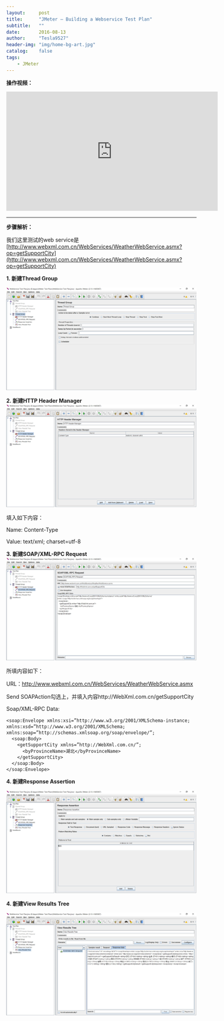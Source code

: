 ```yaml
---
layout:     post
title:      "JMeter – Building a Webservice Test Plan"
subtitle:   ""
date:       2016-08-13
author:     "Tesla9527"
header-img: "img/home-bg-art.jpg"
catalog:    false
tags:
    - JMeter
---
```


**操作视频：**

<iframe width="560" height="315" src="https://www.youtube.com/embed/OXz4svezH08" frameborder="0" allowfullscreen></iframe>

---

**步骤解析：**

我们这里测试的web service是[http://www.webxml.com.cn/WebServices/WeatherWebService.asmx?op=getSupportCity](http://www.webxml.com.cn/WebServices/WeatherWebService.asmx?op=getSupportCity)

**1. 新建Thread Group**

![img](/img/in-post/JMeter12.jpg)

**2. 新建HTTP Header Manager**
![img](/img/in-post/JMeter13.jpg)

填入如下内容：   

Name:  Content-Type

Value: text/xml; charset=utf-8

**3. 新建SOAP/XML-RPC Request**
![img](/img/in-post/JMeter14.jpg)

所填内容如下：

URL：http://www.webxml.com.cn/WebServices/WeatherWebService.asmx

Send SOAPAction勾选上，并填入内容http://WebXml.com.cn/getSupportCity

Soap/XML-RPC Data:

```
<soap:Envelope xmlns:xsi=”http://www.w3.org/2001/XMLSchema-instance; xmlns:xsd=”http://www.w3.org/2001/XMLSchema; xmlns:soap=”http://schemas.xmlsoap.org/soap/envelope/”;
  <soap:Body>
    <getSupportCity xmlns=”http://WebXml.com.cn/”;
      <byProvinceName>湖北</byProvinceName>
    </getSupportCity>
  </soap:Body>
</soap:Envelope>
```

**4. 新建Response Assertion**

![img](/img/in-post/JMeter15.jpg)

**4. 新建View Results Tree**

![img](/img/in-post/JMeter16.jpg)
